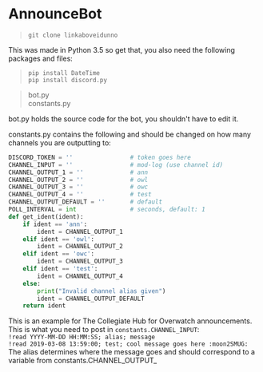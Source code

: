 # AnnounceBot
>`git clone linkaboveidunno`

This was made in Python 3.5 so get that, you also need the following packages and files:

> `pip install DateTime`  
> `pip install discord.py`  

> bot.py  
> constants.py  

bot.py holds the source code for the bot, you shouldn't have to edit it.  

constants.py contains the following and should be changed on how many channels you are outputting to:

```python
DISCORD_TOKEN = ''                # token goes here
CHANNEL_INPUT = ''                # mod-log (use channel id)
CHANNEL_OUTPUT_1 = ''             # ann
CHANNEL_OUTPUT_2 = ''             # owl
CHANNEL_OUTPUT_3 = ''             # owc
CHANNEL_OUTPUT_4 = ''             # test
CHANNEL_OUTPUT_DEFAULT = ''       # default
POLL_INTERVAL = int               # seconds, default: 1
def get_ident(ident):
    if ident == 'ann':
        ident = CHANNEL_OUTPUT_1
    elif ident == 'owl':
        ident = CHANNEL_OUTPUT_2
    elif ident == 'owc':
        ident = CHANNEL_OUTPUT_3
    elif ident == 'test':
        ident = CHANNEL_OUTPUT_4
    else:
        print("Invalid channel alias given")
        ident = CHANNEL_OUTPUT_DEFAULT
    return ident
```
This is an example for The Collegiate Hub for Overwatch announcements.  
This is what you need to post in `constants.CHANNEL_INPUT`:  
`!read YYYY-MM-DD HH:MM:SS; alias; message`  
`!read 2019-03-08 13:59:00; test; cool message goes here :moon2SMUG:`  
The alias determines where the message goes and should correspond to a variable from constants.CHANNEL_OUTPUT_
